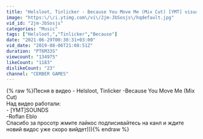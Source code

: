 ```yaml
---
title: "Helsloot, Tinlicker - Because You Move Me (Mix Cut) [YMT] visuality"
image: "https:\/\/i.ytimg.com\/vi\/2jm-JbSosjs\/hqdefault.jpg"
vid_id: "2jm-JbSosjs"
categories: "Music"
tags: ["Helsloot,","Tinlicker","Because"]
date: "2021-06-29T00:30:31+03:00"
vid_date: "2019-08-06T21:08:51Z"
duration: "PT6M33S"
viewcount: "134975"
likeCount: "1183"
dislikeCount: "23"
channel: "CERBER GAMES"
---
```

{% raw %}Песня в видео - Helsloot, Tinlicker -Because You Move Me (Mix Cut)<br />Над видео работали:<br />- [YMT]SOUNDS<br />-Roflan Eblo<br />Спасибо за просотр жмите лайкос подписивайтесь на канл и ждите новий видос уже скоро вийдет))){% endraw %}
